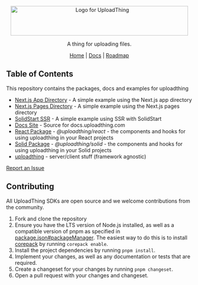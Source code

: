 <p align="center">
  <picture>
  <source media="(prefers-color-scheme: dark)" srcset="https://raw.githubusercontent.com/pingdotgg/uploadthing/main/assets/uploadthing-logo-dark-background.svg">
  <img src="https://github.com/pingdotgg/uploadthing/blob/main/assets/uploadthing-logo-light-background.svg" width="480" height="80" alt="Logo for UploadThing">
</picture>
</p>

<p align="center">
  A thing for uploading files.
</p>

<div align="center">
  <a href="https://uploadthing.com">Home</a> | <a href="https://docs.uploadthing.com">Docs</a> | <a href="https://t3-tools.notion.site/776334c06d814dd08d450975bb983085">Roadmap</a>
</div>

## Table of Contents

This repository contains the packages, docs and examples for uploadthing

- [Next.js App Directory](https://github.com/pingdotgg/uploadthing/tree/main/examples/minimal-appdir) -
  A simple example using the Next.js app directory
- [Next.js Pages Directory](https://github.com/pingdotgg/uploadthing/tree/main/examples/minimal-pagedir) -
  A simple example using the Next.js pages directory
- [SolidStart SSR](https://github.com/pingdotgg/uploadthing/tree/main/examples/minimal-solidstart) -
  A simple example using SSR with SolidStart
- [Docs Site](https://github.com/pingdotgg/uploadthing/tree/main/docs) - Source
  for docs.uploadthing.com
- [React Package](https://github.com/pingdotgg/uploadthing/tree/main/packages/react) -
  _@uploadthing/react_ - the components and hooks for using uploadthing in your
  React projects
- [Solid Package](https://github.com/pingdotgg/uploadthing/tree/main/packages/solid) -
  _@uploadthing/solid_ - the components and hooks for using uploadthing in your
  Solid projects
- [uploadthing](https://github.com/pingdotgg/uploadthing/tree/main/packages/uploadthing) -
  server/client stuff (framework agnostic)

[Report an Issue](https://github.com/pingdotgg/uploadthing/issues/new)

## Contributing

All UploadThing SDKs are open source and we welcome contributions from the
community.

1. Fork and clone the repository
2. Ensure you have the LTS version of Node.js installed, as well as a compatible
   version of pnpm as specified in
   [package.json#packageManager](./package.json#L5). The easiest way to do this
   is to install [corepack](https://github.com/nodejs/corepack) by running
   `corepack enable`.
3. Install the project dependencies by running `pnpm install`.
4. Implement your changes, as well as any documentation or tests that are
   required.
5. Create a changeset for your changes by running `pnpm changeset`.
6. Open a pull request with your changes and changeset.
